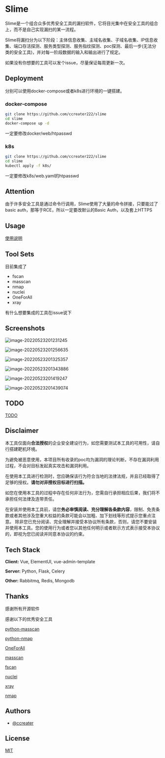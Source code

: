 
# Slime




Slime是一个组合众多优秀安全工具的漏扫软件，它将目光集中在安全工具的组合上，而不是自己实现漏扫的某一流程。

Slime将漏扫分为以下阶段：主体信息收集、主域名收集、子域名收集、IP信息收集、端口存活探测、服务类型探测、服务指纹探测、poc探测、最后一步(无法分类的安全工具)，并对每一阶段数据的输入和输出进行了规定。

如果没有你想要的工具可以发个issue，尽量保证每周更新一次。




## Deployment

分别可以使用docker-compose或者k8s进行环境的一键搭建。

### docker-compose

```bash
git clone https://github.com/ccreater222/slime
cd slime
docker-compose up -d
```

一定要修改docker/web/htpasswd

### k8s

```bash
git clone https://github.com/ccreater222/slime
cd slime
kubectl apply -f k8s/
```

一定要修改k8s/web.yaml的htpasswd

## Attention

由于许多安全工具是通过命令行调用，Slime使用了大量的命令拼接，只要能过了basic auth，那等于RCE，所以一定要改默认的Basic Auth，以及套上HTTPS

## Usage

[使用说明](./usage.md)

## Tool Sets

目前集成了

- fscan
- masscan
- nmap
- nuclei
- OneForAll
- xray

有什么想要集成的工具在issue说下



## Screenshots

![image-20220523201231245](https://image-1252497848.cos.ap-nanjing.myqcloud.com/20220523201231.png)





![image-20220523201256635](https://image-1252497848.cos.ap-nanjing.myqcloud.com/20220523201257.png)



![image-20220523201325357](https://image-1252497848.cos.ap-nanjing.myqcloud.com/20220523201325.png)





![image-20220523201343886](https://image-1252497848.cos.ap-nanjing.myqcloud.com/20220523201344.png)



![image-20220523201419247](https://image-1252497848.cos.ap-nanjing.myqcloud.com/20220523201419.png)



![image-20220523201439074](https://image-1252497848.cos.ap-nanjing.myqcloud.com/20220523201439.png)



## TODO

[TODO](./todo.md)

## Disclaimer

本工具仅面向**合法授权**的企业安全建设行为，如您需要测试本工具的可用性，请自行搭建靶机环境。

为避免被恶意使用，本项目所有收录的poc均为漏洞的理论判断，不存在漏洞利用过程，不会对目标发起真实攻击和漏洞利用。

在使用本工具进行检测时，您应确保该行为符合当地的法律法规，并且已经取得了足够的授权。**请勿对非授权目标进行扫描。**

如您在使用本工具的过程中存在任何非法行为，您需自行承担相应后果，我们将不承担任何法律及连带责任。

在安装并使用本工具前，请您**务必审慎阅读、充分理解各条款内容**，限制、免责条款或者其他涉及您重大权益的条款可能会以加粗、加下划线等形式提示您重点注意。 除非您已充分阅读、完全理解并接受本协议所有条款，否则，请您不要安装并使用本工具。您的使用行为或者您以其他任何明示或者默示方式表示接受本协议的，即视为您已阅读并同意本协议的约束。

## Tech Stack

**Client:** Vue, ElementUI, vue-admin-template

**Server:** Python, Flask, Celery

**Other:** Rabbitmq, Redis, Mongodb



## Thanks

感谢所有开源软件

感谢以下的优秀安全工具

[python-masscan](https://github.com/MyKings/python-masscan)

[python-nmap](https://github.com/nmmapper/python3-nmap)

[OneForAll](https://github.com/shmilylty/OneForAll)

[masscan](https://github.com/robertdavidgraham/masscan)

[fscan](https://github.com/shadow1ng/fscan)

[nuclei](https://github.com/projectdiscovery/nuclei)

[xray](https://github.com/chaitin/xray)

[nmap](https://github.com/nmap/nmap)


## Authors

- [@ccreater](https://twitter.com/Ccreater1)


## License

[MIT](https://choosealicense.com/licenses/mit/)